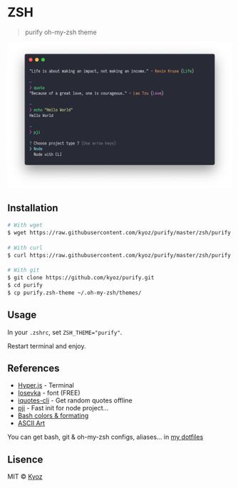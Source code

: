 # ZSH

> purify oh-my-zsh theme

<p align="center">
  <img src="../demo/zsh.png" width="900px">
</p>

## Installation

```sh
# With wget
$ wget https://raw.githubusercontent.com/kyoz/purify/master/zsh/purify.zsh-theme -O ~/.oh-my-zsh/themes/purify.zsh-theme

# With curl
$ curl https://raw.githubusercontent.com/kyoz/purify/master/zsh/purify.zsh-theme --o ~/.oh-my-zsh/themes/purify.zsh-theme

# With git
$ git clone https://github.com/kyoz/purify.git
$ cd purify
$ cp purify.zsh-theme ~/.oh-my-zsh/themes/
```

## Usage

In your `.zshrc`, set `ZSH_THEME="purify"`.

Restart terminal and enjoy.

## References

* [Hyper.js](https://hyper.is/) - Terminal
* [Iosevka](https://github.com/be5invis/Iosevka) - font (FREE)
* [iquotes-cli](https://github.com/kyoz/iquotes-cli) - Get random quotes offline
* [pji](https://github.com/kyoz/pji) - Fast init for node project...
* [Bash colors & formating](https://misc.flogisoft.com/bash/tip_colors_and_formatting)
* [ASCII Art](https://textart4u.blogspot.com/2013/03/one-line-ascii-text-art.html)

You can get bash, git & oh-my-zsh configs, aliases... in [my dotfiles](https://github.com/kyoz/dotfiles)

## Lisence
MIT © [Kyoz](mailto:banminkyoz@gmail.com)
